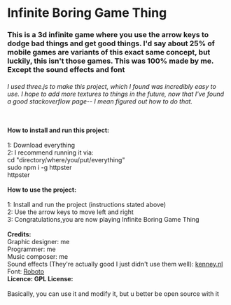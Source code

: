 <h1>Infinite Boring Game Thing</h1>

<h3>This is a 3d infinite game where you use the arrow keys to dodge bad things and get good things. I'd say about 25% of mobile games are variants of this exact same concept, but luckily, this isn't those games. This was 100% made by me. Except the sound effects and font</h3>
<h6>I used three.js to make this project, which I found was incredibly easy to use. I hope to add more textures to things in the future, now that I've found a good stackoverflow page-- I mean figured out how to do that.</h6>
<br>
<strong>How to install and run this project:</strong><br>
<br>
1: Download everything<br>
2: I recommend running it via:<br>
   cd "directory/where/you/put/everything"<br>
   sudo npm i -g httpster<br>
   httpster<br>
<br>
<strong>How to use the project:</strong><br>
<br>
1: Install and run the project (instructions stated above)<br>
2: Use the arrow keys to move left and right<br>
3: Congratulations,you are now playing Infinite Boring Game Thing<br>
<br>
<strong>Credits:</strong><br>
   Graphic designer: me<br>
   Programmer: me<br>
   Music composer: me<br>
   Sound effects (They're actually good I just didn't use them well): <a href="https://kenney.nl/">kenney.nl</a><br>
   Font: <a href="https://fonts.google.com/specimen/Roboto?category=Sans+Serif">Roboto</a>
<br>
<strong>Licence: GPL License:</strong><br>
<br>
Basically, you can use it and modify it, but u better be open source with it
